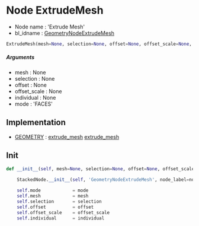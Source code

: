 # Node ExtrudeMesh

- Node name : 'Extrude Mesh'
- bl_idname : [GeometryNodeExtrudeMesh](https://docs.blender.org/api/current/bpy.types.GeometryNodeExtrudeMesh.html)


``` python
ExtrudeMesh(mesh=None, selection=None, offset=None, offset_scale=None, individual=None, mode='FACES', node_label=None, node_color=None)
```
##### Arguments

- mesh : None
- selection : None
- offset : None
- offset_scale : None
- individual : None
- mode : 'FACES'

## Implementation

- [GEOMETRY](/docs/GeoNodes/GEOMETRY.md) : [extrude_mesh](/docs/GeoNodes/GEOMETRY.md#extrude_mesh) [extrude_mesh](/docs/GeoNodes/GEOMETRY.md#extrude_mesh)

## Init

``` python
def __init__(self, mesh=None, selection=None, offset=None, offset_scale=None, individual=None, mode='FACES', node_label=None, node_color=None):

    StackedNode.__init__(self, 'GeometryNodeExtrudeMesh', node_label=node_label, node_color=node_color)

    self.mode            = mode
    self.mesh            = mesh
    self.selection       = selection
    self.offset          = offset
    self.offset_scale    = offset_scale
    self.individual      = individual
```

